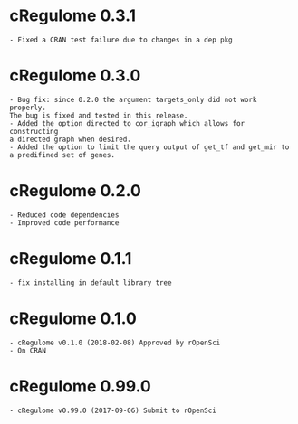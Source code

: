 # cRegulome 0.3.1
    
    - Fixed a CRAN test failure due to changes in a dep pkg

# cRegulome 0.3.0
    
    - Bug fix: since 0.2.0 the argument targets_only did not work properly.
    The bug is fixed and tested in this release.
    - Added the option directed to cor_igraph which allows for constructing
    a directed graph when desired.
    - Added the option to limit the query output of get_tf and get_mir to 
    a predifined set of genes.
  
# cRegulome 0.2.0
    
    - Reduced code dependencies
    - Improved code performance

# cRegulome 0.1.1

    - fix installing in default library tree
    
# cRegulome 0.1.0

    - cRegulome v0.1.0 (2018-02-08) Approved by rOpenSci
    - On CRAN

# cRegulome 0.99.0

    - cRegulome v0.99.0 (2017-09-06) Submit to rOpenSci

